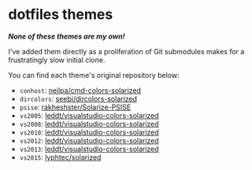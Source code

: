 dotfiles themes
===============

***None of these themes are my own!***

I've added them directly as a proliferation of Git submodules makes for a frustratingly slow initial clone.

You can find each theme's original repository below:

- `conhost`: [neilpa/cmd-colors-solarized](https://github.com/neilpa/cmd-colors-solarized)
- `dircolors`: [seebi/dircolors-solarized](https://github.com/seebi/dircolors-solarized)
- `psise`: [rakheshster/Solarize-PSISE](https://github.com/rakheshster/Solarize-PSISE)
- `vs2005`: [leddt/visualstudio-colors-solarized](https://github.com/leddt/visualstudio-colors-solarized.git)
- `vs2008`: [leddt/visualstudio-colors-solarized](https://github.com/leddt/visualstudio-colors-solarized.git)
- `vs2010`: [leddt/visualstudio-colors-solarized](https://github.com/leddt/visualstudio-colors-solarized.git)
- `vs2012`: [leddt/visualstudio-colors-solarized](https://github.com/leddt/visualstudio-colors-solarized.git)
- `vs2013`: [leddt/visualstudio-colors-solarized](https://github.com/leddt/visualstudio-colors-solarized.git)
- `vs2015`: [lyphtec/solarized](https://github.com/lyphtec/solarized)
